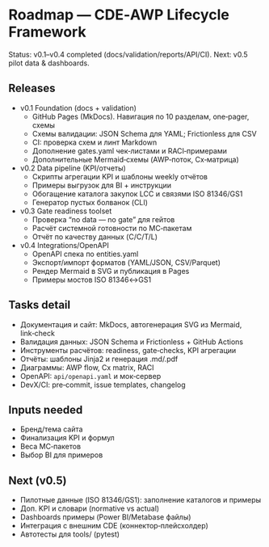 # Roadmap — CDE‑AWP Lifecycle Framework

Status: v0.1–v0.4 completed (docs/validation/reports/API/CI). Next: v0.5 pilot data & dashboards.

## Releases
- v0.1 Foundation (docs + validation)
  - GitHub Pages (MkDocs). Навигация по 10 разделам, one‑pager, схемы
  - Схемы валидации: JSON Schema для YAML; Frictionless для CSV
  - CI: проверка схем и линт Markdown
  - Дополнение gates.yaml чек‑листами и RACI‑примерами
  - Дополнительные Mermaid‑схемы (AWP‑поток, Cx‑матрица)
- v0.2 Data pipeline (KPI/отчеты)
  - Скрипты агрегации KPI и шаблоны weekly отчётов
  - Примеры выгрузок для BI + инструкции
  - Обогащение каталога закупок LCC и связями ISO 81346/GS1
  - Генератор пустых болванок (CLI)
- v0.3 Gate readiness toolset
  - Проверка “no data — no gate” для гейтов
  - Расчёт системной готовности по MC‑пакетам
  - Отчёт по качеству данных (C/C/T/L)
- v0.4 Integrations/OpenAPI
  - OpenAPI спека по entities.yaml
  - Экспорт/импорт форматов (YAML/JSON, CSV/Parquet)
  - Рендер Mermaid в SVG и публикация в Pages
  - Примеры мостов ISO 81346↔GS1

## Tasks detail
- Документация и сайт: MkDocs, автогенерация SVG из Mermaid, link‑check
- Валидация данных: JSON Schema и Frictionless + GitHub Actions
- Инструменты расчётов: readiness, gate‑checks, KPI агрегации
- Отчёты: шаблоны Jinja2 и генерация .md/.pdf
- Диаграммы: AWP flow, Cx matrix, RACI
- OpenAPI: `api/openapi.yaml` и мок‑сервер
- DevX/CI: pre‑commit, issue templates, changelog

## Inputs needed
- Бренд/тема сайта
- Финализация KPI и формул
- Веса MC‑пакетов
- Выбор BI для примеров

## Next (v0.5)
- Пилотные данные (ISO 81346/GS1): заполнение каталогов и примеры
- Доп. KPI и словари (normative vs actual)
- Dashboards примеры (Power BI/Metabase файлы)
- Интеграция с внешним CDE (коннектор‑плейсхолдер)
- Автотесты для tools/ (pytest)
